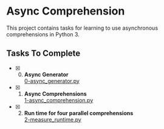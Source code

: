# Async Comprehension

This project contains tasks for learning to use asynchronous comprehensions in Python 3.

## Tasks To Complete

+ [x] 0. **Async Generator**<br/>[0-async_generator.py](0-async_generator.py)
+ [x] 1. **Async Comprehensions**<br/>[1-async_comprehension.py](1-async_comprehension.py) 
+ [x] 2. **Run time for four parallel comprehensions**<br/>[2-measure_runtime.py](2-measure_runtime.py) 
